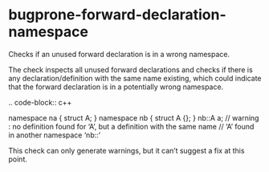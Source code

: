bugprone-forward-declaration-namespace
======================================

Checks if an unused forward declaration is in a wrong namespace.

The check inspects all unused forward declarations and checks if there
is any declaration/definition with the same name existing, which could
indicate that the forward declaration is in a potentially wrong
namespace.

.. code-block:: c++

namespace na { struct A; } namespace nb { struct A {}; } nb::A a; //
warning : no definition found for ‘A’, but a definition with the same
name // ‘A’ found in another namespace ‘nb::’

This check can only generate warnings, but it can’t suggest a fix at
this point.
